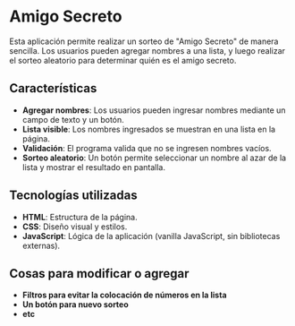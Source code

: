 # Amigo Secreto

Esta aplicación permite realizar un sorteo de "Amigo Secreto" de manera sencilla. Los usuarios pueden agregar nombres a una lista, y luego realizar el sorteo aleatorio para determinar quién es el amigo secreto.

## Características

- **Agregar nombres**: Los usuarios pueden ingresar nombres mediante un campo de texto y un botón.
- **Lista visible**: Los nombres ingresados se muestran en una lista en la página.
- **Validación**: El programa valida que no se ingresen nombres vacíos.
- **Sorteo aleatorio**: Un botón permite seleccionar un nombre al azar de la lista y mostrar el resultado en pantalla.

## Tecnologías utilizadas

- **HTML**: Estructura de la página.
- **CSS**: Diseño visual y estilos.
- **JavaScript**: Lógica de la aplicación (vanilla JavaScript, sin bibliotecas externas).

## Cosas para modificar o agregar
- **Filtros para evitar la colocación de números en la lista**
- **Un botón para nuevo sorteo**
- **etc**
